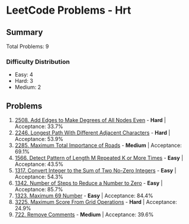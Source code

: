 # LeetCode Problems - Hrt

## Summary
Total Problems: 9

### Difficulty Distribution

- Easy: 4
- Hard: 3
- Medium: 2

## Problems

1. [2508. Add Edges to Make Degrees of All Nodes Even](https://leetcode.com/problems/add-edges-to-make-degrees-of-all-nodes-even/) - **Hard** | Acceptance: 33.7%
2. [2246. Longest Path With Different Adjacent Characters](https://leetcode.com/problems/longest-path-with-different-adjacent-characters/) - **Hard** | Acceptance: 53.9%
3. [2285. Maximum Total Importance of Roads](https://leetcode.com/problems/maximum-total-importance-of-roads/) - **Medium** | Acceptance: 69.1%
4. [1566. Detect Pattern of Length M Repeated K or More Times](https://leetcode.com/problems/detect-pattern-of-length-m-repeated-k-or-more-times/) - **Easy** | Acceptance: 43.5%
5. [1317. Convert Integer to the Sum of Two No-Zero Integers](https://leetcode.com/problems/convert-integer-to-the-sum-of-two-no-zero-integers/) - **Easy** | Acceptance: 54.3%
6. [1342. Number of Steps to Reduce a Number to Zero](https://leetcode.com/problems/number-of-steps-to-reduce-a-number-to-zero/) - **Easy** | Acceptance: 85.7%
7. [1323. Maximum 69 Number](https://leetcode.com/problems/maximum-69-number/) - **Easy** | Acceptance: 84.4%
8. [3225. Maximum Score From Grid Operations](https://leetcode.com/problems/maximum-score-from-grid-operations/) - **Hard** | Acceptance: 24.9%
9. [722. Remove Comments](https://leetcode.com/problems/remove-comments/) - **Medium** | Acceptance: 39.6%